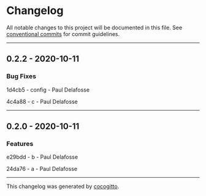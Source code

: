 # Changelog
All notable changes to this project will be documented in this file. See [conventional commits](https://www.conventionalcommits.org/) for commit guidelines.

- - -
## 0.2.2 - 2020-10-11


### Bug Fixes

1d4cb5 - config - Paul Delafosse

4c4a88 - c - Paul Delafosse


- - -
## 0.2.0 - 2020-10-11


### Features

e29bdd - b - Paul Delafosse

24da76 - a - Paul Delafosse


- - -

This changelog was generated by [cocogitto](https://github.com/oknozor/cocogitto).